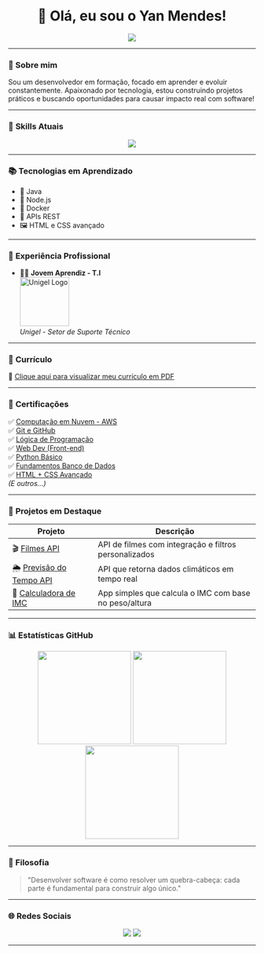 <h1 align="center">👋 Olá, eu sou o <strong>Yan Mendes</strong>!</h1>

<p align="center">
  <img src="https://readme-typing-svg.herokuapp.com/?lines=Desenvolvedor+Full+Stack+em+Formação;Apaixonado+por+Tecnologia;Construindo+soluções+inteligentes!&center=true&width=500&height=45&color=00A6FF&vCenter=true&size=22" />
</p>

---

### 🧠 Sobre mim

Sou um desenvolvedor em formação, focado em aprender e evoluir constantemente. Apaixonado por tecnologia, estou construindo projetos práticos e buscando oportunidades para causar impacto real com software!

---

### 🔧 **Skills Atuais**

<p align="center">
  <img src="https://skillicons.dev/icons?i=html,css,js,java,python,git,github" />
</p>

---

### 📚 **Tecnologias em Aprendizado**

- 🔄 Java
- 🧱 Node.js
- 🐳 Docker
- 🔌 APIs REST
- 🖼️ HTML e CSS avançado

---

### 💼 **Experiência Profissional**

- 🧑‍💻 <strong>Jovem Aprendiz - T.I</strong>  
  <img src="https://upload.wikimedia.org/wikipedia/commons/thumb/4/41/Unigel_logo.svg/1024px-Unigel_logo.svg.png" width="100" alt="Unigel Logo">  
  <em>Unigel - Setor de Suporte Técnico</em>

---

### 📂 **Currículo**

📄 [Clique aqui para visualizar meu currículo em PDF](https://drive.google.com/file/d/1BK8aNKwvQUnC2jZJb4_1XvBONfO3OEG7/view?usp=sharing)

---

### 📜 **Certificações**

✅ [Computação em Nuvem - AWS](https://drive.google.com/file/d/15XVERhU49Y6OW2OO6Qd4G8vu3tHOAF5q/view?usp=sharing)  
✅ [Git e GitHub](https://drive.google.com/file/d/1E2r7yZN1sKZZH9UTymxmsHfvEErglVJL/view?usp=sharing)  
✅ [Lógica de Programação](https://drive.google.com/file/d/1zScTHVQXoe7vyQ6QtB9cYa7Eu3T_6RaV/view?usp=sharing)  
✅ [Web Dev (Front-end)](https://drive.google.com/file/d/1yF4joTeioskM4h1xJgOtL_DYlWPGIq3w/view?usp=sharing)  
✅ [Python Básico](https://drive.google.com/file/d/1JJ5PkWMBQn73kcgNqDfu3OuxazNaBOnq/view?usp=sharing)  
✅ [Fundamentos Banco de Dados](https://drive.google.com/file/d/1owK_7jCWbkbw04X7xAjPbCKswjh-ac6Z/view?usp=sharing)  
✅ [HTML + CSS Avançado](https://drive.google.com/file/d/1L9n9ZsO_ZEChG8PfJOvdoSKMKhtL0xhH/view?usp=sharing)  
_(E outros...)_

---

### 🚀 **Projetos em Destaque**

| Projeto | Descrição |
|--------|-----------|
| 🎬 [Filmes API](https://github.com/YanMM50/Filmes-api) | API de filmes com integração e filtros personalizados |
| 🌦️ [Previsão do Tempo API](https://github.com/YanMM50/previsao-tempo-api) | API que retorna dados climáticos em tempo real |
| 🧮 [Calculadora de IMC](https://github.com/YanMM50/imc) | App simples que calcula o IMC com base no peso/altura |

---

### 📊 **Estatísticas GitHub**

<div align="center">
  <img src="https://github-readme-stats.vercel.app/api?username=YanMM50&show_icons=true&theme=tokyonight&include_all_commits=true&count_private=true" height="190"/>
  <img src="https://streak-stats.demolab.com/?user=YanMM50&theme=tokyonight" height="190"/>
  <img src="https://github-readme-stats.vercel.app/api/top-langs/?username=YanMM50&layout=compact&theme=tokyonight" height="190"/>
</div>

---

### 🧠 Filosofia

> "Desenvolver software é como resolver um quebra-cabeça: cada parte é fundamental para construir algo único."

---

### 🌐 **Redes Sociais**

<p align="center">
  <a href="https://github.com/YanMM50"><img src="https://img.shields.io/badge/GitHub-100000?style=for-the-badge&logo=github&logoColor=white"/></a>
  <a href="https://www.linkedin.com/in/yan-mendes-6610b8217/"><img src="https://img.shields.io/badge/LinkedIn-0A66C2?style=for-the-badge&logo=linkedin&logoColor=white"/></a>
</p>

---